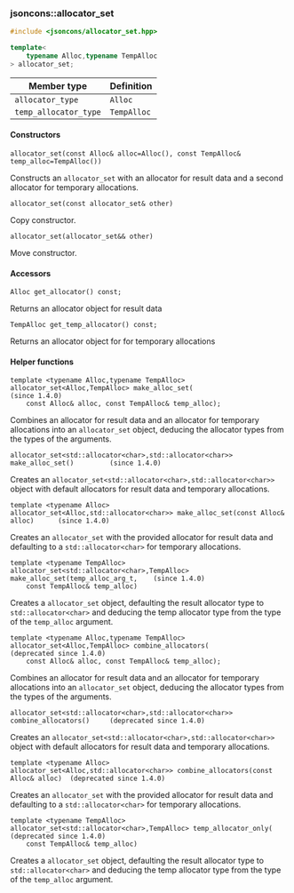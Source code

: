 ### jsoncons::allocator_set

```cpp
#include <jsoncons/allocator_set.hpp>

template< 
    typename Alloc,typename TempAlloc
> allocator_set;
```

Member type                         |Definition
------------------------------------|------------------------------
`allocator_type`|`Alloc`
`temp_allocator_type`|`TempAlloc`

#### Constructors

    allocator_set(const Alloc& alloc=Alloc(), const TempAlloc& temp_alloc=TempAlloc())
Constructs an `allocator_set` with an allocator for result data and a
second allocator for temporary allocations. 

    allocator_set(const allocator_set& other)
Copy constructor. 

    allocator_set(allocator_set&& other)

Move constructor. 

#### Accessors

    Alloc get_allocator() const;
Returns an allocator object for result data

    TempAlloc get_temp_allocator() const;
Returns an allocator object for for temporary allocations

#### Helper functions

    template <typename Alloc,typename TempAlloc>
    allocator_set<Alloc,TempAlloc> make_alloc_set(                                    (since 1.4.0)
        const Alloc& alloc, const TempAlloc& temp_alloc);

Combines an allocator for result data and an allocator for temporary allocations into an `allocator_set` object,
deducing the allocator types from the types of the arguments.

    allocator_set<std::allocator<char>,std::allocator<char>> make_alloc_set()         (since 1.4.0)

Creates an `allocator_set<std::allocator<char>,std::allocator<char>>` object with default allocators for result data
and temporary allocations.

    template <typename Alloc>
    allocator_set<Alloc,std::allocator<char>> make_alloc_set(const Alloc& alloc)      (since 1.4.0)

Creates an `allocator_set` with the provided allocator for result data and
defaulting to a `std::allocator<char>` for temporary allocations. 

    template <typename TempAlloc>
    allocator_set<std::allocator<char>,TempAlloc> make_alloc_set(temp_alloc_arg_t,    (since 1.4.0)
        const TempAlloc& temp_alloc) 

Creates a `allocator_set` object, defaulting the result allocator type to `std::allocator<char>`
and deducing the temp allocator type from the type of the `temp_alloc` argument.

    template <typename Alloc,typename TempAlloc>
    allocator_set<Alloc,TempAlloc> combine_allocators(                                (deprecated since 1.4.0)
        const Alloc& alloc, const TempAlloc& temp_alloc);

Combines an allocator for result data and an allocator for temporary allocations into an `allocator_set` object,
deducing the allocator types from the types of the arguments.

    allocator_set<std::allocator<char>,std::allocator<char>> combine_allocators()     (deprecated since 1.4.0)

Creates an `allocator_set<std::allocator<char>,std::allocator<char>>` object with default allocators for result data
and temporary allocations.

    template <typename Alloc>
    allocator_set<Alloc,std::allocator<char>> combine_allocators(const Alloc& alloc)  (deprecated since 1.4.0)

Creates an `allocator_set` with the provided allocator for result data and
defaulting to a `std::allocator<char>` for temporary allocations. 

    template <typename TempAlloc>
    allocator_set<std::allocator<char>,TempAlloc> temp_allocator_only(                (deprecated since 1.4.0)
        const TempAlloc& temp_alloc) 

Creates a `allocator_set` object, defaulting the result allocator type to `std::allocator<char>`
and deducing the temp allocator type from the type of the `temp_alloc` argument.


